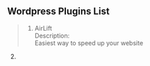 ## Wordpress Plugins List
> 1. AirLift <br>
> Description: <br>
> Easiest way to speed up your website

2. 
